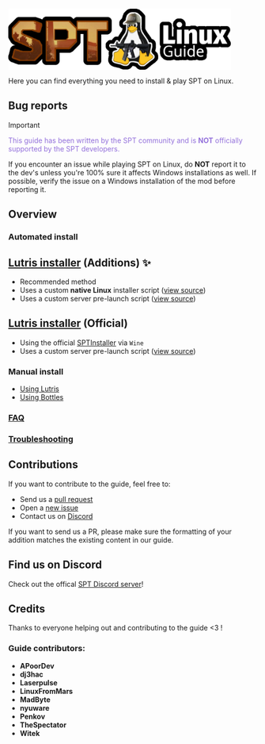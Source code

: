 
<img
  src="media/logo.webp"
  alt="drawing"
  style=" display: block; 
          margin-right: auto;" width=450/></img>

Here you can find everything you need to install & play SPT on Linux.

## Bug reports

> [!IMPORTANT]
> <span style="color:mediumpurple">This guide has been written by the SPT community and is **NOT** officially supported by the SPT developers.</span>

If you encounter an issue while playing SPT on Linux, do **NOT** report it to the dev's unless you're 100% sure it affects Windows installations as well. If possible, verify the issue on a Windows installation of the mod before reporting it.

## Overview

### Automated install

[Lutris installer](docs/lutris/installer_additions.md) (Additions) ✨
  - 
  - Recommended method
  - Uses a custom **native Linux** installer script ([view source](scripts/spt-linux-additions))
  - Uses a custom server pre-launch script ([view source](scripts/server.sh))

[Lutris installer](docs/lutris/installer_official.md) (Official)
  - 
  - Using the official [SPTInstaller](https://github.com/sp-tarkov/installer) via `Wine`
  - Uses a custom server pre-launch script ([view source](scripts/server.sh))

### Manual install
- [Using Lutris](docs/lutris/manual_guide.md)
- [Using Bottles](docs/bottles/manual_guide.md)

### [FAQ](docs/faq.md)

### [Troubleshooting](docs/issues.md)

## Contributions
If you want to contribute to the guide, feel free to:
- Send us a [pull request](https://github.com/MadByteDE/SPT-Linux-Guide/compare)
- Open a [new issue](https://github.com/MadByteDE/SPT-Linux-Guide/issues/new/choose)
- Contact us on [Discord](https://discord.com/invite/Xn9msqQZan)

If you want to send us a PR, please make sure the formatting of your addition matches the existing content in our guide.


## Find us on Discord
Check out the offical [SPT Discord server](https://discord.com/invite/Xn9msqQZan)!


## Credits

Thanks to everyone helping out and contributing to the guide <3 !

### Guide contributors:
- **APoorDev**
- **dj3hac**
- **Laserpulse**
- **LinuxFromMars**
- **MadByte**
- **nyuware**
- **Penkov**
- **TheSpectator**
- **Witek**

